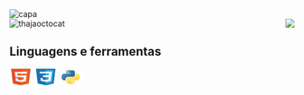 <div>
</div>
<img  alt="capa"  src="https://user-images.githubusercontent.com/91037647/186547815-e4c6f8df-eaba-4b30-b5a1-4593c1dedaab.png")>
</div>


<br>
 
<div>
   <img height="220" width="220" alt="thajaoctocat" src="https://user-images.githubusercontent.com/91037647/134501766-594d1b78-2b8c-482f-bd28-d12277c93715.png")
   <a href="https://github.com/thajatakuma">
   <img  align="right" height="200" src="https://github-readme-stats.vercel.app/api?username=thajatakuma&show_icons=true&theme=tokyonight&include_all_commits=true&count_private=true"/>
 </div>
 
 
 <div style="display: inline_block">
   
  <h2 >Linguagens e ferramentas</h2>
  
  <img align="center" alt="html" height="30" width="40" src="https://raw.githubusercontent.com/devicons/devicon/master/icons/html5/html5-original.svg">
  <img align="center" alt="css" height="30" width="40" src="https://raw.githubusercontent.com/devicons/devicon/master/icons/css3/css3-original.svg">
  <img align="center" alt="python" height="30" width="40" src="https://raw.githubusercontent.com/devicons/devicon/master/icons/python/python-original.svg">
   
 <br>
 </div>

